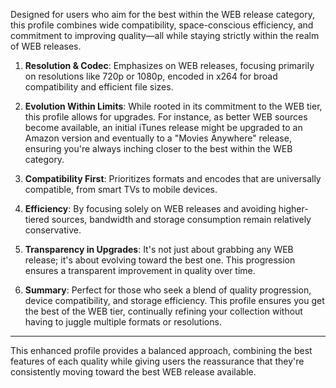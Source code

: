 Designed for users who aim for the best within the WEB release category, this profile combines wide compatibility, space-conscious efficiency, and commitment to improving quality—all while staying strictly within the realm of WEB releases.

1. **Resolution & Codec**: Emphasizes on WEB releases, focusing primarily on resolutions like 720p or 1080p, encoded in x264 for broad compatibility and efficient file sizes.

2. **Evolution Within Limits**: While rooted in its commitment to the WEB tier, this profile allows for upgrades. For instance, as better WEB sources become available, an initial iTunes release might be upgraded to an Amazon version and eventually to a "Movies Anywhere" release, ensuring you're always inching closer to the best within the WEB category.

3. **Compatibility First**: Prioritizes formats and encodes that are universally compatible, from smart TVs to mobile devices.

4. **Efficiency**: By focusing solely on WEB releases and avoiding higher-tiered sources, bandwidth and storage consumption remain relatively conservative.

5. **Transparency in Upgrades**: It's not just about grabbing any WEB release; it's about evolving toward the best one. This progression ensures a transparent improvement in quality over time.

6. **Summary**: Perfect for those who seek a blend of quality progression, device compatibility, and storage efficiency. This profile ensures you get the best of the WEB tier, continually refining your collection without having to juggle multiple formats or resolutions.

---

This enhanced profile provides a balanced approach, combining the best features of each quality while giving users the reassurance that they're consistently moving toward the best WEB release available.